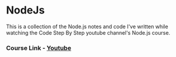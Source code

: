 # NodeJs

This is a collection of the Node.js notes and code I've written while watching the Code Step By Step youtube channel's Node.js course.

### Course Link - <a href="https://youtube.com/playlist?list=PL8p2I9GklV456iofeMKReMTvWLr7Ki9At">Youtube</a>
